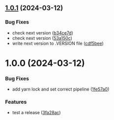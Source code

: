 ## [1.0.1](https://github.com/afdecastro879/releases-test/compare/v1.0.0...v1.0.1) (2024-03-12)


### Bug Fixes

* check next version ([b34ce7d](https://github.com/afdecastro879/releases-test/commit/b34ce7d79b5c1a248f98f959b0f301d30db092a0))
* check next version ([53a150c](https://github.com/afdecastro879/releases-test/commit/53a150c02926f626bca579bd52db64eb4cab8d56))
* write next version to .VERSION file ([cdf5bee](https://github.com/afdecastro879/releases-test/commit/cdf5bee2af3b4d9e0f49bdaa2e514646e2a22b6f))

# 1.0.0 (2024-03-12)


### Bug Fixes

* add yarn lock and set correct pipeline ([1fe57a0](https://github.com/afdecastro879/releases-test/commit/1fe57a08b198844edd0467b2122467b877564d2c))


### Features

* test a release ([3fa28ac](https://github.com/afdecastro879/releases-test/commit/3fa28ac046e224ce8a0b57b6eebc09e2b3f4df27))
